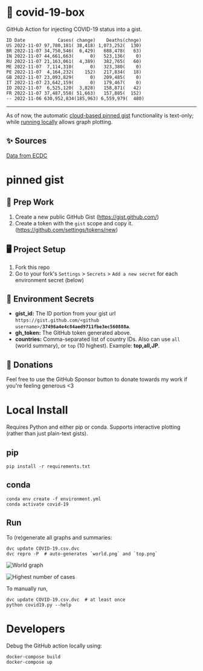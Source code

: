 # 🏥 covid-19-box

GitHub Action for injecting COVID-19 status into a gist.

```
ID Date            Cases( change)    Deaths(chnge)
US 2022-11-07 97,780,181( 38,418) 1,073,252(  130)
BR 2022-11-07 34,750,546(  6,429)   688,478(   63)
IN 2022-11-07 44,661,663(      0)   523,136(    0)
RU 2022-11-07 21,163,061(  4,389)   382,765(   60)
ME 2022-11-07  7,114,310(      0)   323,380(    0)
PE 2022-11-07  4,164,232(    152)   217,834(   18)
GB 2022-11-07 23,093,829(      0)   209,485(    0)
IT 2022-11-07 23,642,159(      0)   179,467(    0)
ID 2022-11-07  6,525,120(  3,828)   158,871(   42)
FR 2022-11-07 37,487,558( 51,663)   157,885(  152)
-- 2022-11-06 630,952,834(185,963) 6,559,979(  480)
```

---

As of now, the automatic [cloud-based pinned gist](#pinned-gist) functionality is text-only;
while [running locally](#local-install) allows graph plotting.

## ✨ Sources

[Data from ECDC](https://www.ecdc.europa.eu/en/publications-data/download-todays-data-geographic-distribution-covid-19-cases-worldwide)

# pinned gist

## 🎒 Prep Work
1. Create a new public GitHub Gist (https://gist.github.com/)
1. Create a token with the `gist` scope and copy it. (https://github.com/settings/tokens/new)

## 🖥 Project Setup
1. Fork this repo
1. Go to your fork's `Settings` > `Secrets` > `Add a new secret` for each environment secret (below)

## 🤫 Environment Secrets
- **gist_id:** The ID portion from your gist url `https://gist.github.com/<github username>/`**`37496a4e4c84aed9711fbe3ec560888a`**.
- **gh_token:** The GitHub token generated above.
- **countries:** Comma-separated list of country IDs. Also can use `all` (world summary), or `top` (10 highest). Example: **top,all,JP**.

## 💸 Donations

Feel free to use the GitHub Sponsor button to donate towards my work if you're feeling generous <3

# Local Install

Requires Python and either pip or conda. Supports interactive plotting (rather than just plain-text gists).

## pip

```
pip install -r requirements.txt
```

## conda

```
conda env create -f environment.yml
conda activate covid-19
```

## Run

To (re)generate all graphs and summaries:

```
dvc update COVID-19.csv.dvc
dvc repro -P  # auto-generates `world.png` and `top.png`
```

![World graph](world.png)

![Highest number of cases](top.png)

To manually run,

```
dvc update COVID-19.csv.dvc  # at least once
python covid19.py --help
```

# Developers

Debug the GitHub action locally using:

```
docker-compose build
docker-compose up
```
